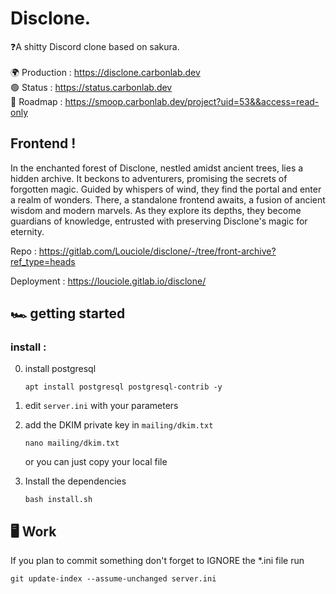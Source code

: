 # Disclone.

❓️A shitty Discord clone based on sakura. <br>  
🌍 Production : https://disclone.carbonlab.dev <br>
🟢 Status : https://status.carbonlab.dev <br>
🏀 Roadmap : https://smoop.carbonlab.dev/project?uid=53&&access=read-only


## Frontend ! 
In the enchanted forest of Disclone, nestled amidst ancient trees, lies a hidden archive. It beckons to adventurers, promising the secrets of forgotten magic. Guided by whispers of wind, they find the portal and enter a realm of wonders. There, a standalone frontend awaits, a fusion of ancient wisdom and modern marvels. As they explore its depths, they become guardians of knowledge, entrusted with preserving Disclone's magic for eternity.

Repo :
    https://gitlab.com/Louciole/disclone/-/tree/front-archive?ref_type=heads

Deployment : 
    https://louciole.gitlab.io/disclone/

## 🏎️ getting started

### install :

0. install postgresql

       apt install postgresql postgresql-contrib -y
1. edit `server.ini` with your parameters


2. add the DKIM private key in `mailing/dkim.txt`

       nano mailing/dkim.txt

   or you can just copy your local file


3. Install the dependencies

       bash install.sh  

## 🖥️ Work
If you plan to commit something don't forget to IGNORE the *.ini file
run

	git update-index --assume-unchanged server.ini